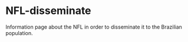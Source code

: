# NFL-disseminate
Information page about the NFL in order to disseminate it to the Brazilian population.
